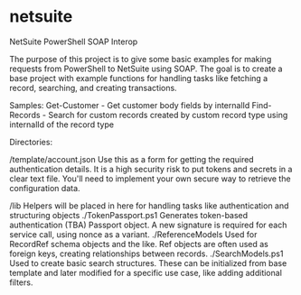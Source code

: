 # netsuite
NetSuite PowerShell SOAP Interop

The purpose of this project is to give some basic examples for making requests from PowerShell to NetSuite using SOAP. The goal is to create a base project with example functions for handling tasks like fetching a record, searching, and creating transactions.

Samples:
Get-Customer - Get customer body fields by internalId
Find-Records - Search for custom records created by custom record type using internalId of the record type

Directories:

/template/account.json
    Use this as a form for getting the required authentication details. It is a high security risk to put tokens and secrets in a clear text file. You'll need to implement your own secure way to retrieve the configuration data.

/lib
    Helpers will be placed in here for handling tasks like authentication and structuring objects
    ./TokenPassport.ps1
        Generates token-based authentication (TBA) Passport object. A new signature is required for each service call, using nonce as a variant. 
    ./ReferenceModels
        Used for RecordRef schema objects and the like. Ref objects are often used as foreign keys, creating relationships between records. 
    ./SearchModels.ps1
        Used to create basic search structures. These can be initialized from base template and later modified for a specific use case, like adding additional filters.
        